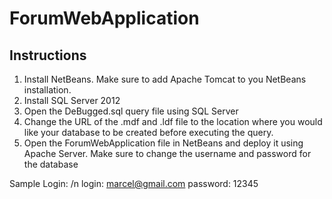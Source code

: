 # ForumWebApplication

<h2>Instructions</h2>

1)	Install NetBeans. Make sure to add Apache Tomcat to you NetBeans installation.
2)	Install SQL Server 2012
3)	Open the DeBugged.sql query file using SQL Server
4)	Change the URL of the .mdf and .ldf file to the location where you would like your database to be created before executing the query.
5)	Open the ForumWebApplication file in NetBeans and deploy it using Apache Server. Make sure to change the username and password for the database

Sample Login: /n
login: marcel@gmail.com 
password: 12345
